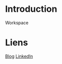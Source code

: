 # Introduction

Workspace

# Liens

[Blog](https://readydev.ovh/home/ "ReadyDev - Cours et tutoriels")
[LinkedIn](https://www.linkedin.com/in/tia-gerard-kesse/ "Contacts")
